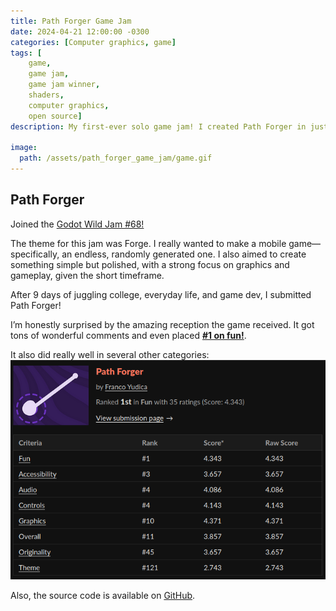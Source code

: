 ```yaml
---
title: Path Forger Game Jam
date: 2024-04-21 12:00:00 -0300
categories: [Computer graphics, game]
tags: [
    game, 
    game jam,
    game jam winner,
    shaders,
    computer graphics,
    open source]     
description: My first-ever solo game jam! I created Path Forger in just nine days.

image:
  path: /assets/path_forger_game_jam/game.gif
---
```


## Path Forger
Joined the [Godot Wild Jam #68!](https://itch.io/jam/godot-wild-jam-68)

The theme for this jam was Forge. I really wanted to make a mobile game—specifically, an endless, randomly generated one. I also aimed to create something simple but polished, with a strong focus on graphics and gameplay, given the short timeframe.

After 9 days of juggling college, everyday life, and game dev, I submitted Path Forger!

I’m honestly surprised by the amazing reception the game received. It got tons of wonderful comments and even placed [**#1 on fun!**](https://itch.io/jam/godot-wild-jam-68/results/fun).

It also did really well in several other categories:
![](/assets/path_forger_game_jam/gamejam_results.png)

Also, the source code is available on [GitHub](https://github.com/FrancoYudica/PathForger-GodotWildJam-04-2024).
